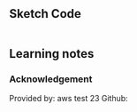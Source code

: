 # 

## Sketch Code
```

```
## Learning notes

### Acknowledgement
Provided by: aws test 23
Github: 
